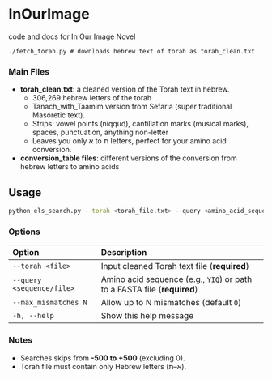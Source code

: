 # InOurImage
code and docs for In Our Image Novel

```
./fetch_torah.py # downloads hebrew text of torah as torah_clean.txt
```
 
### Main Files

- **torah_clean.txt**: a cleaned version of the Torah text in hebrew.
    - 306,269 hebrew letters of the torah
    - Tanach_with_Taamim version from Sefaria (super traditional Masoretic text).
    - Strips: vowel points (niqqud), cantillation marks (musical marks), spaces, punctuation, anything non-letter
    - Leaves you only א to ת letters, perfect for your amino acid conversion.
- **conversion_table files**: different versions of the conversion from hebrew letters to amino acids

## Usage

```bash
python els_search.py --torah <torah_file.txt> --query <amino_acid_sequence_or_fasta_file> [--max_mismatches N]
```

### Options
| Option                | Description |
|:----------------------|:------------|
| `--torah <file>`       | Input cleaned Torah text file (**required**) |
| `--query <sequence/file>` | Amino acid sequence (e.g., `YIQ`) or path to a FASTA file (**required**) |
| `--max_mismatches N`   | Allow up to N mismatches (default `0`) |
| `-h, --help`           | Show this help message |

### Notes
- Searches skips from **-500 to +500** (excluding 0).
- Torah file must contain only Hebrew letters (א–ת).


